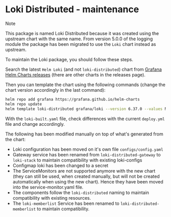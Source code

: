 # Loki Distributed - maintenance

> [!NOTE]
> This package is named Loki Distributed because it was created using the upstream chart with the same name.
> From version 5.0.0 of the logging module the package has been migrated to use the `Loki` chart instead as
> upstream.

To maintain the Loki package, you should follow these steps.

Search the latest `Helm Loki` (and not `loki-distributed`) chart from [Grafana Helm Charts releases][github-releases] (there are other charts in the releases page).

Then you can template the chart using the following commands (change the chart version accordingly in the last command):

```bash
helm repo add grafana https://grafana.github.io/helm-charts
helm repo update
helm template loki-distributed grafana/loki --version 6.37.0 --values MAINTENANCE.values.yaml -n logging > loki-built.yaml
```

With the `loki-built.yaml` file, check differences with the current `deploy.yml` file and change accordingly.

The following has been modified manually on top of what's generated from the chart:

- Loki configuration has been moved on it's own file `configs/config.yaml`
- Gateway service has been renamed from `loki-distributed-gateway` to `loki-stack` to maintain compatibility with existing loki-configs
- Configmap loki has been changed to a secret
- The ServiceMonitors are not supported anymore with the new chart (they can still be used, when created manually, but will not be created automatically
  when using the new chart). Hence they have been moved into the service-monitor.yaml file.
- The components follow the `loki-distributed` naming to maintain compatibility with existing resources.
- The `loki-memberlist` Service has been renamed to `loki-distributed-memberlist` to maintain compatibility.

[github-releases]: https://github.com/grafana/helm-charts/releases?q=loki-distributed&expanded=true
